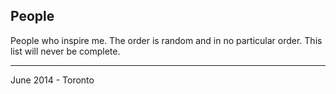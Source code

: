 ## People

People who inspire me. The order is random and in no particular order. This list will never be complete.

-----------------------
June 2014 - Toronto